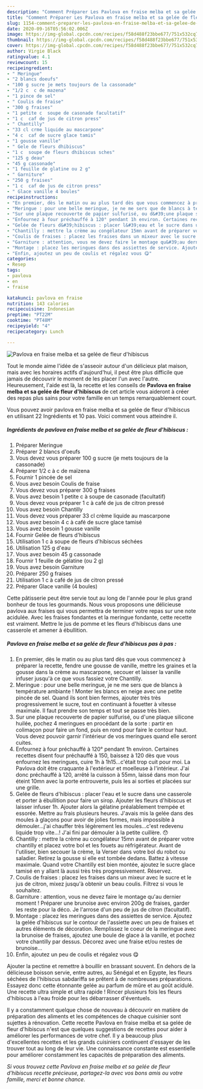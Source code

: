 ```yaml
---
description: "Comment Préparer Les Pavlova en fraise melba et sa gelée de fleur d&amp;#39;hibiscus"
title: "Comment Préparer Les Pavlova en fraise melba et sa gelée de fleur d&amp;#39;hibiscus"
slug: 1154-comment-preparer-les-pavlova-en-fraise-melba-et-sa-gelee-de-fleur-d-and-39-hibiscus
date: 2020-09-16T05:56:02.006Z
image: https://img-global.cpcdn.com/recipes/f58d488f23bbe677/751x532cq70/pavlova-en-fraise-melba-et-sa-gelee-de-fleur-dhibiscus-photo-principale-de-la-recette.jpg
thumbnail: https://img-global.cpcdn.com/recipes/f58d488f23bbe677/751x532cq70/pavlova-en-fraise-melba-et-sa-gelee-de-fleur-dhibiscus-photo-principale-de-la-recette.jpg
cover: https://img-global.cpcdn.com/recipes/f58d488f23bbe677/751x532cq70/pavlova-en-fraise-melba-et-sa-gelee-de-fleur-dhibiscus-photo-principale-de-la-recette.jpg
author: Virgie Black
ratingvalue: 4.1
reviewcount: 15
recipeingredient:
- " Meringue"
- "2 blancs doeufs"
- "100 g sucre je mets toujours de la cassonade"
- "1/2 c  c de mazena"
- "1 pince de sel"
- " Coulis de fraise"
- "300 g fraises"
- "1 petite c  soupe de casonade facultatif"
- "1 c  caf de jus de citron press"
- " Chantilly"
- "33 cl crme liquide au mascarpone"
- "4 c  caf de sucre glace tamis"
- "1 gousse vanille"
- " Gele de fleurs dhibiscus"
- "1 c  soupe de fleurs dhibiscus sches"
- "125 g deau"
- "45 g cassonade"
- "1 feuille de glatine ou 2 g"
- " Garniture"
- "250 g fraises"
- "1 c  caf de jus de citron press"
- " Glace vanille 4 boules"
recipeinstructions:
- "En premier, dès le matin ou au plus tard dès que vous commencez à préparer la recette, fendre une gousse de vanille, mettre les graines et la gousse dans la crème au mascarpone, secouer et laisser la vanille infuser jusqu&#39;à ce que vous fassiez votre Chantilly."
- "Meringue : pour une belle meringue, je ne me sers que de blancs à température ambiante ! Monter les blancs en neige avec une petite pincée de sel. Quand ils sont bien fermes, ajouter très très progressivement le sucre, tout en continuant à fouetter à vitesse maximale. Il faut prendre son temps et tout se passe très bien."
- "Sur une plaque recouverte de papier sulfurisé, ou d&#39;une plaque silicone huilée, pochez 4 meringues en procédant de la sorte : partir en colimaçon pour faire un fond, puis en rond pour faire le contour haut. Vous devez pouvoir garnir l&#39;intérieur de vos meringues quand elle seront cuites."
- "Enfournez à four préchauffé à 120° pendant 1h environ. Certaines recettes disent four préchauffé à 150, baissez à 120 dès que vous enfournez les meringues, cuire 1h à 1h15...c&#39;était trop cuit pour moi. La Pavlova doit être craquante à l&#39;extérieur et moelleuse à l&#39;intérieur. J&#39;ai donc préchauffé à 120, arrêté la cuisson à 55mn, laissé dans mon four éteint 10mn avec la porte entrouverte, puis les ai sorties et placées sur une grille."
- "Gelée de fleurs d&#39;hibiscus : placer l&#39;eau et le sucre dans une casserole et porter à ébullition pour faire un sirop. Ajouter les fleurs d&#39;hibiscus et laisser infuser 1h. Ajouter alors la gélatine préalablement trempée et essorée. Mettre au frais plusieurs heures. J&#39;avais mis la gelée dans des moules à glaçons pour avoir de jolies formes, mais impossible à démouler...j&#39;ai chauffer très légèrement les moules...c&#39;est redevenu liquide trop vite...! J&#39;ai fini par démouler à la petite cuillère. 😯"
- "Chantilly : mettre la crème au congélateur 15mn avant de préparer votre chantilly et placez votre bol et les fouets au réfrigérateur. Avant de l&#39;utiliser, bien secouer la crème, la Verser dans votre bol du robot ou saladier. Retirez la gousse si elle est tombée dedans. Battez à vitesse maximale. Quand votre Chantilly est bien montée, ajoutez le sucre glace tamisé en y allant là aussi très très progressivement. Réservez."
- "Coulis de fraises : placez les fraises dans un mixeur avec le sucre et le jus de citron, mixez jusqu&#39;à obtenir un beau coulis. Filtrez si vous le souhaitez."
- "Garniture : attention, vous ne devez faire le montage qu&#39;au dernier moment ! Préparer une brunoise avec environ 200g de fraises, garder les reste pour la déco. Je l&#39;arrose d&#39;un peu de jus de citron (facultatif)."
- "Montage : placez les meringues dans des assiettes de service. Ajoutez la gelée d&#39;hibiscus sur le contour de l&#39;assiette avec un peu de fraises et autres éléments de décoration. Remplissez le coeur de la meringue avec la brunoise de fraises, ajoutez une boule de glace à la vanille, et pochez votre chantilly par dessus. Décorez avec une fraise et/ou restes de brunoise..."
- "Enfin, ajoutez un peu de coulis et régalez vous 😋"
categories:
- Resep
tags:
- pavlova
- en
- fraise

katakunci: pavlova en fraise 
nutrition: 143 calories
recipecuisine: Indonesian
preptime: "PT22M"
cooktime: "PT48M"
recipeyield: "4"
recipecategory: Lunch

---
```



![Pavlova en fraise melba et sa gelée de fleur d&#39;hibiscus](https://img-global.cpcdn.com/recipes/f58d488f23bbe677/751x532cq70/pavlova-en-fraise-melba-et-sa-gelee-de-fleur-dhibiscus-photo-principale-de-la-recette.jpg)

Tout le monde aime l'idée de s'asseoir autour d'un délicieux plat maison, mais avec les horaires actifs d'aujourd'hui, il peut être plus difficile que jamais de découvrir le moment de les placer l'un avec l'autre. Heureusement, l'aide est là, la recette et les conseils de <strong> Pavlova en fraise melba et sa gelée de fleur d&#39;hibiscus </strong> de cet article vous aideront à créer des repas plus sains pour votre famille en un temps remarquablement court.

<!--inarticleads1-->

Vous pouvez avoir pavlova en fraise melba et sa gelée de fleur d&#39;hibiscus en utilisant 22 Ingrédients et 10 pas. Voici comment vous atteindre il.

##### Ingrédients de pavlova en fraise melba et sa gelée de fleur d&#39;hibiscus :

1. Préparer  Meringue
1. Préparer 2 blancs d&#39;oeufs
1. Vous devez vous préparer 100 g sucre (je mets toujours de la cassonade)
1. Préparer 1/2 c à c de maïzena
1. Fournir 1 pincée de sel
1. Vous avez besoin  Coulis de fraise
1. Vous devez vous préparer 300 g fraises
1. Vous avez besoin 1 petite c à soupe de casonade (facultatif)
1. Vous devez vous préparer 1 c à café de jus de citron pressé
1. Vous avez besoin  Chantilly
1. Vous devez vous préparer 33 cl crème liquide au mascarpone
1. Vous avez besoin 4 c à café de sucre glace tamisé
1. Vous avez besoin 1 gousse vanille
1. Fournir  Gelée de fleurs d&#39;hibiscus
1. Utilisation 1 c à soupe de fleurs d&#39;hibiscus séchées
1. Utilisation 125 g d&#39;eau
1. Vous avez besoin 45 g cassonade
1. Fournir 1 feuille de gélatine (ou 2 g)
1. Vous avez besoin  Garniture
1. Préparer 250 g fraises
1. Utilisation 1 c à café de jus de citron pressé
1. Préparer  Glace vanille (4 boules)


Cette pâtisserie peut être servie tout au long de l&#39;année pour le plus grand bonheur de tous les gourmands. Nous vous proposons une délicieuse pavlova aux fraises qui vous permettra de terminer votre repas sur une note acidulée. Avec les fraises fondantes et la meringue fondante, cette recette est vraiment. Mettre le jus de pomme et les fleurs d&#39;hibiscus dans une casserole et amener à ébullition. 

<!--inarticleads2-->

##### Pavlova en fraise melba et sa gelée de fleur d&#39;hibiscus pas à pas :

1. En premier, dès le matin ou au plus tard dès que vous commencez à préparer la recette, fendre une gousse de vanille, mettre les graines et la gousse dans la crème au mascarpone, secouer et laisser la vanille infuser jusqu&#39;à ce que vous fassiez votre Chantilly.
1. Meringue : pour une belle meringue, je ne me sers que de blancs à température ambiante ! Monter les blancs en neige avec une petite pincée de sel. Quand ils sont bien fermes, ajouter très très progressivement le sucre, tout en continuant à fouetter à vitesse maximale. Il faut prendre son temps et tout se passe très bien.
1. Sur une plaque recouverte de papier sulfurisé, ou d&#39;une plaque silicone huilée, pochez 4 meringues en procédant de la sorte : partir en colimaçon pour faire un fond, puis en rond pour faire le contour haut. Vous devez pouvoir garnir l&#39;intérieur de vos meringues quand elle seront cuites.
1. Enfournez à four préchauffé à 120° pendant 1h environ. Certaines recettes disent four préchauffé à 150, baissez à 120 dès que vous enfournez les meringues, cuire 1h à 1h15...c&#39;était trop cuit pour moi. La Pavlova doit être craquante à l&#39;extérieur et moelleuse à l&#39;intérieur. J&#39;ai donc préchauffé à 120, arrêté la cuisson à 55mn, laissé dans mon four éteint 10mn avec la porte entrouverte, puis les ai sorties et placées sur une grille.
1. Gelée de fleurs d&#39;hibiscus : placer l&#39;eau et le sucre dans une casserole et porter à ébullition pour faire un sirop. Ajouter les fleurs d&#39;hibiscus et laisser infuser 1h. Ajouter alors la gélatine préalablement trempée et essorée. Mettre au frais plusieurs heures. J&#39;avais mis la gelée dans des moules à glaçons pour avoir de jolies formes, mais impossible à démouler...j&#39;ai chauffer très légèrement les moules...c&#39;est redevenu liquide trop vite...! J&#39;ai fini par démouler à la petite cuillère. 😯
1. Chantilly : mettre la crème au congélateur 15mn avant de préparer votre chantilly et placez votre bol et les fouets au réfrigérateur. Avant de l&#39;utiliser, bien secouer la crème, la Verser dans votre bol du robot ou saladier. Retirez la gousse si elle est tombée dedans. Battez à vitesse maximale. Quand votre Chantilly est bien montée, ajoutez le sucre glace tamisé en y allant là aussi très très progressivement. Réservez.
1. Coulis de fraises : placez les fraises dans un mixeur avec le sucre et le jus de citron, mixez jusqu&#39;à obtenir un beau coulis. Filtrez si vous le souhaitez.
1. Garniture : attention, vous ne devez faire le montage qu&#39;au dernier moment ! Préparer une brunoise avec environ 200g de fraises, garder les reste pour la déco. Je l&#39;arrose d&#39;un peu de jus de citron (facultatif).
1. Montage : placez les meringues dans des assiettes de service. Ajoutez la gelée d&#39;hibiscus sur le contour de l&#39;assiette avec un peu de fraises et autres éléments de décoration. Remplissez le coeur de la meringue avec la brunoise de fraises, ajoutez une boule de glace à la vanille, et pochez votre chantilly par dessus. Décorez avec une fraise et/ou restes de brunoise...
1. Enfin, ajoutez un peu de coulis et régalez vous 😋


Ajouter la pectine et remettre à bouillir en brassant souvent. En dehors de la délicieuse boisson servie, entre autres, au Sénégal et en Egypte, les fleurs séchées de l&#39;hibiscus sabdariffa se prêtent à de nombreuses préparations. Essayez donc cette étonnante gelée au parfum de mûre et au goût acidulé. Une recette ultra simple et ultra rapide ! Rincer plusieurs fois les fleurs d&#39;hibiscus à l&#39;eau froide pour les débarrasser d&#39;éventuels. 

<!--inarticleads1-->

<p>
Il y a constamment quelque chose de nouveau à découvrir en matière de préparation des aliments et les compétences de chaque cuisinier sont sujettes à rénovation. Cette recette Pavlova en fraise melba et sa gelée de fleur d&#39;hibiscus n'est que quelques suggestions de recettes pour aider à améliorer les performances de votre chef. Il y a beaucoup plus d'excellentes recettes et les grands cuisiniers continuent d'essayer de les trouver tout au long de leur vie. Une connaissance constante est essentielle pour améliorer constamment les capacités de préparation des aliments.
</p>

<p>
<i>Si vous trouvez cette Pavlova en fraise melba et sa gelée de fleur d&#39;hibiscus recette précieuse, partagez-la avec vos bons amis ou votre famille, merci et bonne chance.</i>
</p>
